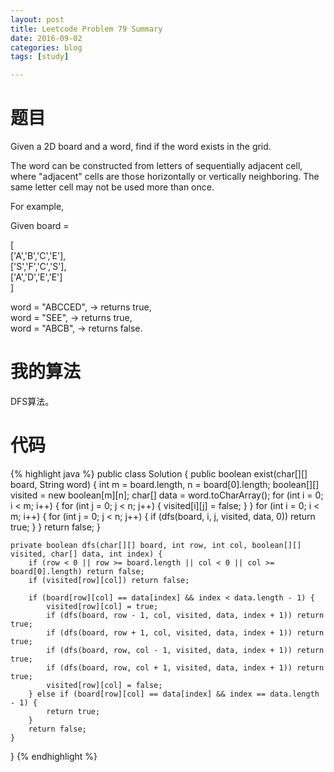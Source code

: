 ```yaml
---
layout: post
title: Leetcode Problem 79 Summary
date: 2016-09-02
categories: blog
tags: [study]

---
```


# 题目

Given a 2D board and a word, find if the word exists in the grid.

The word can be constructed from letters of sequentially adjacent cell, where "adjacent" cells are those horizontally or vertically neighboring. The same letter cell may not be used more than once.

For example,

Given board =

[  
  ['A','B','C','E'],  
  ['S','F','C','S'],  
  ['A','D','E','E']  
]

word = "ABCCED", -> returns true,  
word = "SEE", -> returns true,  
word = "ABCB", -> returns false.

# 我的算法

DFS算法。

# 代码

{% highlight java %}
public class Solution {
    public boolean exist(char[][] board, String word) {
        int m = board.length, n = board[0].length;
        boolean[][] visited = new boolean[m][n];
        char[] data = word.toCharArray();
        for (int i = 0; i < m; i++) {
            for (int j = 0; j < n; j++) {
                visited[i][j] = false;
            }
        }
        for (int i = 0; i < m; i++) {
            for (int j = 0; j < n; j++) {
                if (dfs(board, i, j, visited, data, 0)) return true;
            }
        }
        return false;
    }
    
    private boolean dfs(char[][] board, int row, int col, boolean[][] visited, char[] data, int index) {
        if (row < 0 || row >= board.length || col < 0 || col >= board[0].length) return false;
        if (visited[row][col]) return false;
        
        if (board[row][col] == data[index] && index < data.length - 1) {
            visited[row][col] = true;
            if (dfs(board, row - 1, col, visited, data, index + 1)) return true;
            if (dfs(board, row + 1, col, visited, data, index + 1)) return true;
            if (dfs(board, row, col - 1, visited, data, index + 1)) return true;
            if (dfs(board, row, col + 1, visited, data, index + 1)) return true;
            visited[row][col] = false;
        } else if (board[row][col] == data[index] && index == data.length - 1) {
            return true;
        }
        return false;
    }
}
{% endhighlight %}